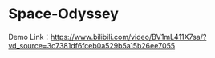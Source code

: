 # Space-Odyssey
Demo Link：https://www.bilibili.com/video/BV1mL411X7sa/?vd_source=3c7381df6fceb0a529b5a15b26ee7055

